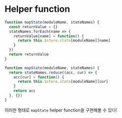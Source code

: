 # Helper function
```js
function mapState(moduleName, stateNames) {
  const returnValue = {}
  stateNames.forEach(name => {
    returnValue[name] = function() {
      return this.$store.state[moduleName][name]
    }
  })
  return returnValue
} 
```
```js
function mapState(moduleName, stateNames) {
  return stateNames.reduce((acc, cur) => {
    acc[cur] = function() {
      return this.$store.state[moduleName][cur]
    }
    return acc
  }, {})
}
```
이러한 형태로 `mapState` helper function을 구현해볼 수 있다!